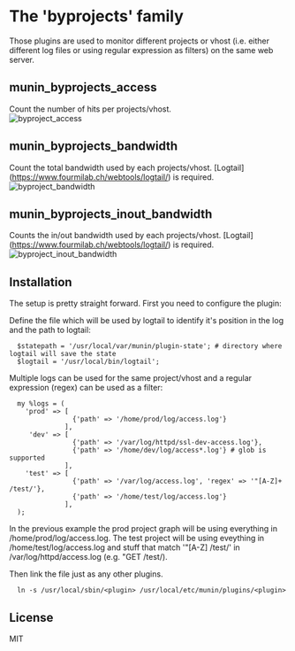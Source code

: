 # The 'byprojects' family
Those plugins are used to monitor different projects or vhost (i.e. either different log files or using regular expression as filters) on the same web server.

## munin_byprojects_access
Count the number of hits per projects/vhost.  
![byproject_access](https://www.mantor.org/~northox/misc/munin-plugins/nginx_byprojects_access1-month.png "byproject_access")

## munin_byprojects_bandwidth
Count the total bandwidth used by each projects/vhost. [Logtail] (https://www.fourmilab.ch/webtools/logtail/) is required.  
![byproject_bandwidth](https://www.mantor.org/~northox/misc/munin-plugins/apache_byprojects_bandwidth-month.png "byproject_bandwidth")

## munin_byprojects_inout_bandwidth
Counts the in/out bandwidth used by each projects/vhost. [Logtail] (https://www.fourmilab.ch/webtools/logtail/) is required.  
![byproject_inout_bandwidth](https://www.mantor.org/~northox/misc/munin-plugins/apache_byprojects_inout_bandwidth-month.png "byproject_inout_bandwidth")

## Installation
The setup is pretty straight forward. First you need to configure the plugin:

Define the file which will be used by logtail to identify it's position in the log and the path to logtail:

      $statepath = '/usr/local/var/munin/plugin-state'; # directory where logtail will save the state
      $logtail = '/usr/local/bin/logtail';

Multiple logs can be used for the same project/vhost and a regular expression (regex) can be used as a filter:

      my %logs = (
        'prod' => [
                    {'path' => '/home/prod/log/access.log'}
                  ],
         'dev' => [
                    {'path' => '/var/log/httpd/ssl-dev-access.log'},
                    {'path' => '/home/dev/log/access*.log'} # glob is supported
                  ],
        'test' => [
                    {'path' => '/var/log/access.log', 'regex' => '"[A-Z]+ /test/'},
                    {'path' => '/home/test/log/access.log'}
                  ],
      );

In the previous example the prod project graph will be using everything in /home/prod/log/access.log. The test project will be using eveything in /home/test/log/access.log and stuff that match '"[A-Z] /test/' in /var/log/httpd/access.log (e.g. "GET /test/).

Then link the file just as any other plugins.

      ln -s /usr/local/sbin/<plugin> /usr/local/etc/munin/plugins/<plugin>

## License
MIT
